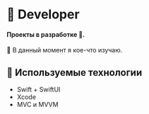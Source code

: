 # 👋 Developer
#### Проекты в разработке 👀.

🌱 В данный момент я кое-что изучаю.

## 🔧 Используемые технологии 
* Swift + SwiftUI
* Xcode
* MVC и MVVM

<!---
Mohiroo/Mohiroo is a ✨ special ✨ repository because its `README.md` (this file) appears on your GitHub profile.
You can click the Preview link to take a look at your changes.
--->
